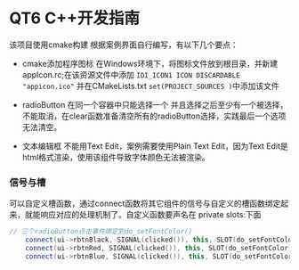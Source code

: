 # QT6 C++开发指南

该项目使用cmake构建
根据案例界面自行编写，有以下几个要点：

- cmake添加程序图标
在Windows环境下，将图标文件放到根目录，并新建appIcon.rc;在该资源文件中添加
`IDI_ICON1 ICON DISCARDABLE "appicon.ico"`
并在CMakeLists.txt `set(PROJECT_SOURCES )`中添加该文件

- radioButton 在同一个容器中只能选择一个
并且选择之后至少有一个被选择，不能取消，在clear函数准备清空所有的radioButton选择，实践最后一个选项无法清空。

- 文本编辑框
不能用Text Edit，案例需要使用Plain Text Edit，因为Text Edit是html格式渲染，使用该组件导致字体颜色无法被渲染。

### 信号与槽
可以自定义槽函数，通过connect函数将其它组件的信号与自定义的槽函数绑定起来，就能响应对应的处理机制了。自定义函数要声名在 private slots:下面

```c++
// 三个radioButton点击事件绑定到do_setFontColor()
    connect(ui->rbtnBlack, SIGNAL(clicked()), this, SLOT(do_setFontColor()));
    connect(ui->rbtnRed, SIGNAL(clicked()), this, SLOT(do_setFontColor()));
    connect(ui->rbtnBlue, SIGNAL(clicked()), this, SLOT(do_setFontColor()));
```

